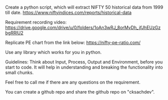 Create a python script, which will extract NIFTY 50 historical data from 1999 till date. 
https://www.niftyindices.com/reports/historical-data

Requirement recording video:
https://drive.google.com/drive/u/0/folders/1oAn3wRJ_8orMvDh_jfJhEUzGzbgRRlU2

Replicate PE chart from the link below:
https://nifty-pe-ratio.com/

Use any library which works for you in python. 

Guidelines:
Think about Input, Process, Output and Environment, before you start to code. It will help in understanding and breaking the functionality into small chunks. 

Feel free to call me if there are any questions on the requirement. 

You can create a github repo and share the github repo on "cksachdev".